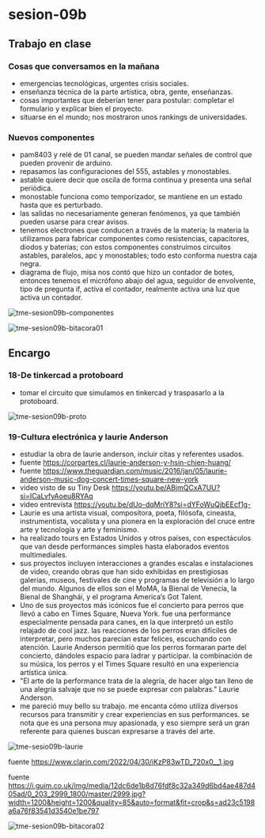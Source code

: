 # sesion-09b

## Trabajo en clase

### Cosas que conversamos en la mañana

- emergencias tecnológicas, urgentes crisis sociales.
- enseñanza técnica de la parte artística, obra, gente, enseñanzas.
- cosas importantes que deberían tener para postular: completar el formulario y explicar bien el proyecto.
- situarse en el mundo; nos mostraron unos rankings de universidades.

### Nuevos componentes

- pam8403 y relé de 01 canal, se pueden mandar señales de control que pueden provenir de arduino.
- repasamos las configuraciones del 555, astables y monostables.
- astable quiere decir que oscila de forma continua y presenta una señal periódica.
- monostable funciona como temporizador, se mantiene en un estado hasta que es perturbado.
- las salidas no necesariamente generan fenómenos, ya que también pueden usarse para crear avisos.
- tenemos electrones que conducen a través de la materia; la materia la utilizamos para fabricar componentes como resistencias, capacitores, diodos y baterías; con estos componentes construimos circuitos astables, paralelos, apc y monostables; todo esto conforma nuestra caja negra.
- diagrama de flujo, misa nos contó que hizo un contador de botes, entonces tenemos el micrófono abajo del agua, seguidor de envolvente, tipo de pregunta if, activa el contador, realmente activa una luz que activa un contador.

![tme-sesion09b-componentes](https://github.com/user-attachments/assets/53c63ddb-9911-4f62-97eb-b4dcf9b5abb8)

![tme-sesion09b-bitacora01](https://github.com/user-attachments/assets/0678d170-266f-4600-b751-5b10d1cd569b)

## Encargo

### 18-De tinkercad a protoboard

- tomar el circuito que simulamos en tinkercad y traspasarlo a la protoboard.

![tme-sesion09b-proto](https://github.com/user-attachments/assets/9f432dd3-86e8-4a01-9472-e97ed80e01a9)

### 19-Cultura electrónica y laurie Anderson

- estudiar la obra de laurie anderson, incluir citas y referentes usados.
- fuente <https://corpartes.cl/laurie-anderson-y-hsin-chien-huang/>
- fuente <https://www.theguardian.com/music/2016/jan/05/laurie-anderson-music-dog-concert-times-square-new-york>
- video visto de su Tiny Desk <https://youtu.be/ABjmQCxA7UU?si=ICaLvfyAoeu8RYAq>
- video entrevista <https://youtu.be/dUo-dqMriY8?si=dYFoWuQjbEEcf1g->
- Laurie es una artista visual, compositora, poeta, filósofa, cineasta, instrumentista, vocalista y una pionera en la exploración del cruce entre arte y tecnología y arte y feminismo.
- ha realizado tours en Estados Unidos y otros países, con espectáculos que van desde performances simples hasta elaborados eventos multimediales.
- sus proyectos incluyen interacciones a grandes escalas e instalaciones de video, creando obras que han sido exhibidas en prestigiosas galerías, museos, festivales de cine y programas de televisión a lo largo del mundo. Algunos de ellos son el MoMA, la Bienal de Venecia, la Bienal de Shanghái, y el programa America’s Got Talent.
- Uno de sus proyectos más icónicos fue el concierto para perros que llevó a cabo en Times Square, Nueva York. fue una performance especialmente pensada para canes, en la que interpretó un estilo relajado de cool jazz. las reacciones de los perros eran difíciles de interpretar, pero muchos parecían estar felices, escuchando con atención. Laurie Anderson permitió que los perros formaran parte del concierto, dándoles espacio para ladrar y participar. la combinación de su música, los perros y el Times Square resultó en una experiencia artística única.
- "El arte de la performance trata de la alegría, de hacer algo tan lleno de una alegría salvaje que no se puede expresar con palabras." Laurie Anderson.
- me pareció muy bello su trabajo. me encanta cómo utiliza diversos recursos para transmitir y crear experiencias en sus performances. se nota que es una persona muy apasionada, y eso siempre será un gran referente para quienes buscan expresarse a través del arte.

![tme-sesio09b-laurie](https://github.com/user-attachments/assets/15c914c1-0770-49d8-9dd0-68a3dfb76b35)

fuente <https://www.clarin.com/2022/04/30/iKzP83wTD_720x0__1.jpg>

fuente <https://i.guim.co.uk/img/media/12dc6de1b8d76fdf8c32a349d6bd4ae487d405ad/0_203_2999_1800/master/2999.jpg?width=1200&height=1200&quality=85&auto=format&fit=crop&s=ad23c5198a6a76f83541d3540e1be797>

![tme-sesion09b-bitacora02](https://github.com/user-attachments/assets/cd9fb10b-824a-47be-a9ff-562874f8dacb)

